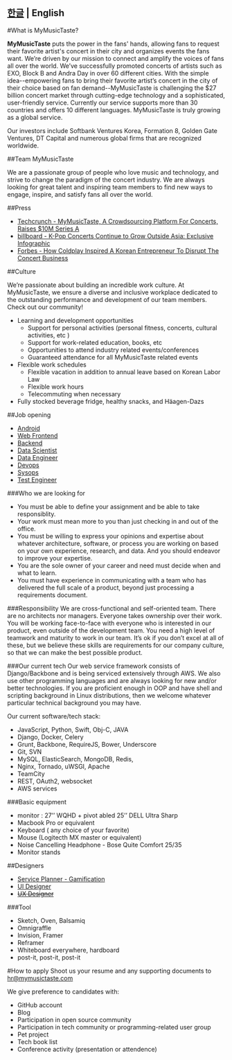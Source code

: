 [한글](README.md)  | English
---

#What is MyMusicTaste?

**MyMusicTaste** puts the power in the fans' hands, allowing fans to request their favorite artist's concert in their city and organizes events the fans want. We’re driven by our mission to connect and amplify the voices of fans all over the world. We’ve successfully promoted concerts of artists such as EXO, Block B and Andra Day in over 60 different cities. With the simple idea--empowering fans to bring their favorite artist’s concert in the city of their choice based on fan demand--MyMusicTaste is challenging the $27 billion concert market through cutting-edge technology and a sophisticated, user-friendly service. Currently our service supports more than 30 countries and offers 10 different languages. MyMusicTaste is truly growing as a global service.

Our investors include Softbank Ventures Korea, Formation 8, Golden Gate Ventures, DT Capital and numerous global firms that are recognized worldwide.

##Team MyMusicTaste

We are a passionate group of people who love music and technology, and strive to change the paradigm of the concert industry. We are always looking for great talent and inspiring team members to find new ways to engage, inspire, and satisfy fans all over the world. 

##Press
- [Techcrunch - MyMusicTaste, A Crowdsourcing Platform For Concerts, Raises $10M Series A](https://techcrunch.com/2016/01/07/mymusictaste-a-crowdsourcing-platform-for-concerts-raises-10m-series-a/)
- [billboard - K-Pop Concerts Continue to Grow Outside Asia: Exclusive Infographic](http://www.billboard.com/articles/columns/k-town/7350481/international-k-pop-concerts-growth-infographic)
- [Forbes - How Coldplay Inspired A Korean Entrepreneur To Disrupt The Concert Business](http://www.forbes.com/sites/amyguttman/2016/02/15/how-coldplay-inspired-a-korean-entrepreneur-to-disrupt-the-concert-business/#4686279e2227)

##Culture

We’re passionate about building an incredible work culture. At MyMusicTaste, we ensure a diverse and inclusive workplace dedicated to the outstanding performance and development of our team members. Check out our community!

- Learning and development opportunities 
  * Support for personal activities (personal fitness, concerts, cultural activities, etc )
  * Support for work-related education, books, etc
  * Opportunities to attend industry related events/conferences
  * Guaranteed attendance for all MyMusicTaste related events
- Flexible work schedules
  * Flexible vacation in addition to annual leave based on Korean Labor Law
  * Flexible work hours
  * Telecommuting when necessary
- Fully stocked beverage fridge, healthy snacks, and Häagen-Dazs

##Job opening
- [Android](android.md) 
- [Web Frontend](frontend.md) 
- [Backend](backend.md)
- [Data Scientist](datascience.md)
- [Data Engineer](dataengineer.md)
- [Devops](devops.md)
- [Sysops](sysops.md)
- [Test Engineer](testengineer.md)

###Who we are looking for
  - You must be able to define your assignment and be able to take responsiblity.
  - Your work must mean more to you than just checking in and out of the office.
  - You must be willing to express your opinions and expertise about whatever architecture, software, or process you are working on based on your own experience, research, and data. And you should endeavor to improve your expertise.
  - You are the sole owner of your career and need must decide when and what to learn.
  - You must have experience in communicating with a team who has delivered the full scale of a product, beyond just processing a requirements document.

###Responsibility
We are cross-functional and self-oriented team. There are no architects nor managers. Everyone takes ownership over their work. You will be working face-to-face with everyone who is interested in our product, even outside of the development team. You need a high level of teamwork and maturity to work in our team. It’s ok if you don’t excel at all of these, but we believe these skills are requirements for our company culture, so that we can make the best possible product.

###Our current tech
Our web service framework consists of Django/Backbone and is being serviced extensively through AWS. We also use other programming languages and are always looking for new and/or better technologies. If you are proficient enough in OOP and have shell and scripting background in Linux distributions, then we welcome whatever particular technical background you may have.

Our current software/tech stack:
- JavaScript, Python, Swift, Obj-C, JAVA 
- Django, Docker, Celery
- Grunt, Backbone, RequireJS, Bower, Underscore
- Git, SVN
- MySQL, ElasticSearch, MongoDB, Redis, 
- Nginx, Tornado, uWSGI, Apache
- TeamCity
- REST, OAuth2, websocket
- AWS services

###Basic equipment
- monitor : 27’’ WQHD + pivot abled 25’’ DELL Ultra Sharp 
- Macbook Pro or equivalent
- Keyboard ( any choice of your favorite)
- Mouse (Logitecth MX master or equivalent)
- Noise Cancelling Headphone - Bose Quite Comfort 25/35
- Monitor stands 

##Designers
- [Service Planner - Gamification](serviceplanner.md) 
- [UI Designer](uidesigner.md)
- ~~[UX Designer](uxdesigner.md)~~ 

###Tool
- Sketch, Oven, Balsamiq
- Omnigraffle
- Invision, Framer
- Reframer
- Whiteboard everywhere, hardboard
- post-it, post-it, post-it


#How to apply
Shoot us your resume and any supporting documents to hr@mymusictaste.com

We give preference to candidates with:
- GitHub account
- Blog
- Participation in open source community
- Participation in tech community or programming-related user group
- Pet project
- Tech book list
- Conference activity (presentation or attendence)

